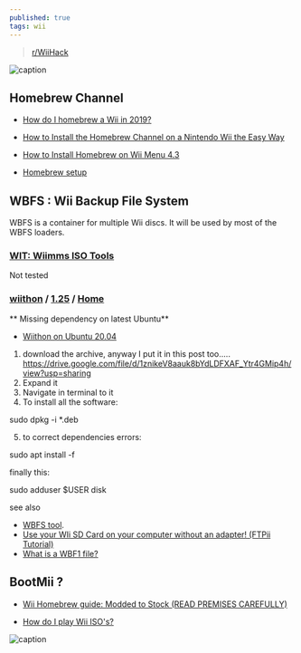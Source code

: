 ```yaml
---
published: true
tags: wii
---
```

> [r/WiiHack](https://www.reddit.com/r/WiiHacks/)

![caption](https://styles.redditmedia.com/t5_2rh8x/styles/image_widget_9ct6e2ln8my71.png) 

## Homebrew Channel

- [How do I homebrew a Wii in 2019?](https://www.reddit.com/r/WiiHacks/comments/bo6154/how_do_i_homebrew_a_wii_in_2019/)

- [How to Install the Homebrew Channel on a Nintendo Wii the Easy Way](https://www.howtogeek.com/210185/how-to-install-the-homebrew-channel-on-a-nintendo-wii-the-easy-way/)
- [How to Install Homebrew on Wii Menu 4.3](https://www.wikihow.com/Install-Homebrew-on-Wii-Menu-4.3)
- [Homebrew setup](https://wiibrew.org/wiki/Homebrew_setup)

## WBFS : Wii Backup File System

WBFS is a container for multiple Wii discs. It will be used by most of the WBFS loaders.

### [WIT: Wiimms ISO Tools](https://wit.wiimm.de/)

Not tested

### [wiithon](https://doc.ubuntu-fr.org/wiithon) / [1.25](https://gbatemp.net/threads/wiithon-1-0-imho-best-wbfs-manager-for-linux.165139/) / [Home](https://launchpad.net/wiithon)

** Missing dependency on latest Ubuntu**

- [Wiithon on Ubuntu 20.04](https://www.linux.org/threads/wiithon-on-ubuntu-20-04.30119/)

1. download the archive, anyway I put it in this post too.....
    https://drive.google.com/file/d/1znikeV8aauk8bYdLDFXAF_Ytr4GMip4h/view?usp=sharing
2. Expand it
3. Navigate in terminal to it
4. To install all the software:

sudo dpkg -i *.deb

5. to correct dependencies errors:

sudo apt install -f

finally this:

sudo adduser $USER disk


see also
- [WBFS tool](http://wiki.gbatemp.net/wiki/WBFS_Managers).
- [Use your WIi SD Card on your computer without an adapter! (FTPii Tutorial)](https://www.youtube.com/watch?v=_IlisbJqrKA)
- [What is a WBF1 file?](https://fileinfo.com/extension/wbf1)

## BootMii ?

- [Wii Homebrew guide: Modded to Stock (READ PREMISES CAREFULLY)](https://www.reddit.com/r/WiiHacks/comments/tbzky7/wii_homebrew_guide_modded_to_stock_read_premises/)

- [How do I play Wii ISO's?](https://www.reddit.com/r/WiiHacks/comments/6tsg42/how_do_i_play_wii_isos/)

![caption](https://i.redd.it/mtzt9gdhqk2a1.png)

